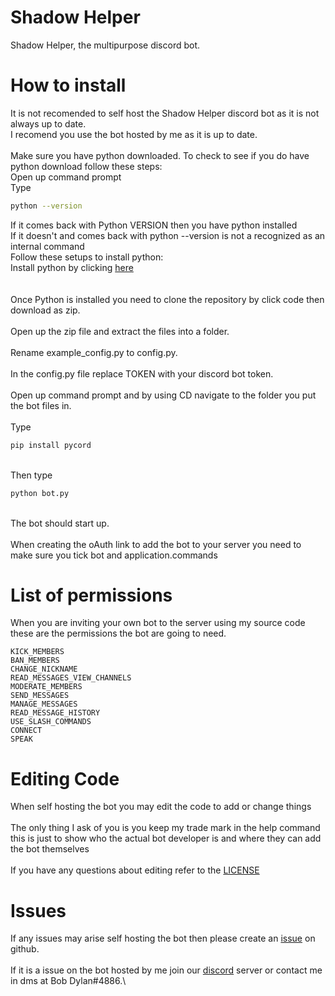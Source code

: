 # Shadow Helper
 Shadow Helper, the multipurpose discord bot.


# How to install
It is not recomended to self host the Shadow Helper discord bot as it is not always up to date.\
I recomend you use the bot hosted by me as it is up to date.
\
\
Make sure you have python downloaded. To check to see if you do have python download follow these steps:\
Open up command prompt\
Type
```sh
python --version
```
If it comes back with Python VERSION then you have python installed\
If it doesn't and comes back with python --version is not a recognized as an internal command\
Follow these setups to install python:\
Install python by clicking [here](https://python.org)\
\
\
Once Python is installed you need to clone the repository by click code then download as zip.\
\
Open up the zip file and extract the files into a folder.\
\
Rename example_config.py to config.py.\
\
In the config.py file replace TOKEN with your discord bot token.\
\
Open up command prompt and by using CD navigate to the folder you put the bot files in.\
\
Type
```sh
pip install pycord
```
\
Then type
```sh
python bot.py
```
\
The bot should start up.\
\
When creating the oAuth link to add the bot to your server you need to make sure you tick bot and application.commands


# List of permissions
When you are inviting your own bot to the server using my source code these are the permissions the bot are going to need.
```
KICK_MEMBERS
BAN_MEMBERS
CHANGE_NICKNAME
READ_MESSAGES_VIEW_CHANNELS
MODERATE_MEMBERS
SEND_MESSAGES
MANAGE_MESSAGES
READ_MESSAGE_HISTORY
USE_SLASH_COMMANDS
CONNECT
SPEAK
```

# Editing Code
When self hosting the bot you may edit the code to add or change things\
\
The only thing I ask of you is you keep my trade mark in the help command this is just to show who the actual bot developer is and where they can add the bot themselves\
\
If you have any questions about editing refer to the [LICENSE](https://github.com/BobDylan24/Shadow-Helper/blob/main/LICENSE)

# Issues
If any issues may arise self hosting the bot then please create an [issue](https://github.com/BobDylan24/Shadow-Helper/issues) on github.\
\
If it is a issue on the bot hosted by me join our [discord](https://discord.gg/4ZHbdbFDVA) server or contact me in dms at Bob Dylan#4886.\
